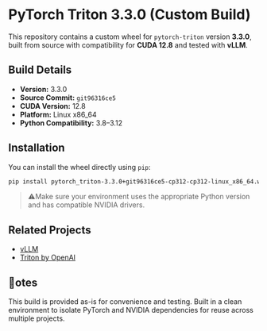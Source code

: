 # PyTorch Triton 3.3.0 (Custom Build)

This repository contains a custom wheel for `pytorch-triton` version **3.3.0**, built from source with compatibility for **CUDA 12.8** and tested with **vLLM**.

## Build Details

- **Version:** 3.3.0
- **Source Commit:** `git96316ce5`
- **CUDA Version:** 12.8
- **Platform:** Linux x86_64
- **Python Compatibility:** 3.8–3.12

## Installation

You can install the wheel directly using `pip`:

```bash
pip install pytorch_triton-3.3.0+git96316ce5-cp312-cp312-linux_x86_64.whl
```

> ⚠Make sure your environment uses the appropriate Python version and has compatible NVIDIA drivers.

## Related Projects

- [vLLM](https://github.com/vllm-project/vllm)
- [Triton by OpenAI](https://github.com/openai/triton)

## 📝otes

This build is provided as-is for convenience and testing. Built in a clean environment to isolate PyTorch and NVIDIA dependencies for reuse across multiple projects.
